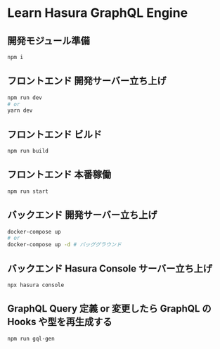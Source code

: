# Learn Hasura GraphQL Engine

## 開発モジュール準備

```bash
npm i
```

## フロントエンド 開発サーバー立ち上げ

```bash
npm run dev
# or
yarn dev
```

## フロントエンド ビルド

```bash
npm run build
```

## フロントエンド 本番稼働

```bash
npm run start
```

## バックエンド 開発サーバー立ち上げ

```bash
docker-compose up
# or
docker-compose up -d # バッググラウンド
```

## バックエンド Hasura Console サーバー立ち上げ

```bash
npx hasura console
```

## GraphQL Query 定義 or 変更したら GraphQL の Hooks や型を再生成する

```bash
npm run gql-gen
```
